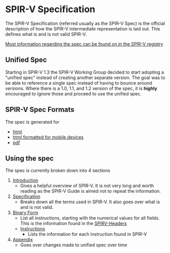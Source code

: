 # SPIR-V Specification

The SPIR-V Specification (referred usually as the SPIR-V Spec) is the official description of how the SPIR-V intermediate representation is laid out. This defines what is and is not valid SPIR-V.

[Most information regarding the spec can be found on in the SPIR-V registry](https://www.khronos.org/registry/spir-v/)

## Unified Spec

Starting in SPIR-V 1.3 the SPIR-V Working Group decided to start adopting a "unified spec" instead of creating another separate version. The goal was to be able to reference a single spec instead of having to bounce around versions. Where there is a 1.0, 1.1, and 1.2 version of the spec, it is **highly** encouraged to ignore those and proceed to use the unified spec.

## SPIR-V Spec Formats

The spec is generated for
- [html](https://www.khronos.org/registry/spir-v/specs/unified1/SPIRV.html)
- [html formatted for mobile devices](https://www.khronos.org/registry/spir-v/specs/unified1/SPIRV.mobile.html)
- [pdf](https://www.khronos.org/registry/spir-v/specs/unified1/SPIRV.pdf)

## Using the spec

The spec is currently broken down into 4 sections

1. [Introduction](https://www.khronos.org/registry/spir-v/specs/unified1/SPIRV.html#_introduction)
    - Gives a helpful overview of SPIR-V. It is not very long and worth reading as the SPIR-V Guide is aimed not to repeat the information.
2. [Specification](https://www.khronos.org/registry/spir-v/specs/unified1/SPIRV.html#_a_id_specification_a_specification)
    - Breaks down all the terms used in SPIR-V. It also goes over what is and is not valid.
3. [Binary Form](https://www.khronos.org/registry/spir-v/specs/unified1/SPIRV.html#_a_id_binary_a_binary_form)
    - List all instructions, starting with the numerical values for all fields. This is the information found in the [SPIRV-Headers](https://github.com/KhronosGroup/SPIRV-Headers)
    - [Instructions](https://www.khronos.org/registry/spir-v/specs/unified1/SPIRV.html#_a_id_instructions_a_instructions)
        - Lists the information for each instruction found in SPIR-V
4. [Appendix](https://www.khronos.org/registry/spir-v/specs/unified1/SPIRV.html#_appendix_a_changes)
    - Goes over changes made to unified spec over time